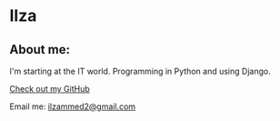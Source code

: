 # Ilza

## About me:
I'm starting at the IT world. Programming in Python and using Django.

[Check out my GitHub](https://github.com/ilzinha)

Email me: ilzammed2@gmail.com